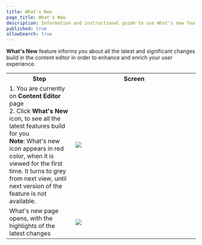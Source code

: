 ```yaml
---
title: What's New
page_title: What's New
description: Information and instructional guide to use What's new feature
published: true
allowSearch: true
---
```

**What's New** feature informs you about all the latest and significant changes build in the content editor in order to enhance and enrich your user experience.

<table>
  <tr>
    <th style="width:35%;">Step</th>
    <th style="width:65%;">Screen</th>
  </tr>
  <tr>
    <td>1. You are currently on <b>Content Editor</b> page <br>2. Click <b>What's New</b> icon, to see all the latest features build for you <br><b>Note</b>: What's new icon appears in red color, when it is viewed for the first time. It turns to grey from next view, until next version of the feature is not available.</td>
    <td><img src="features-documentation/whatsnew1.png"></td>
  </tr>
  <tr>
    <td>What's new page opens, with the highlights of the latest changes</td>
    <td><img src="features-documentation/whatsnew2.png"></td>
  </tr>
  </table>
